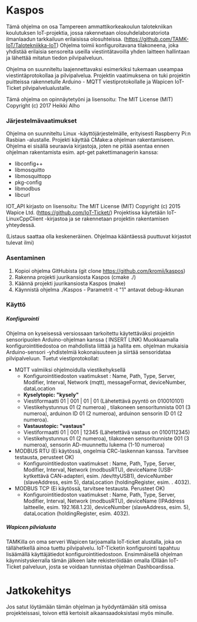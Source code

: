 # Kaspos

Tämä ohjelma on osa Tampereen ammattikorkeakoulun talotekniikan koulutuksen IoT-projektia, jossa rakennetaan olosuhdelaboratoriota ilmanlaadun tarkkailuun erilaisissa olosuhteissa. (https://github.com/TAMK-IoT/Talotekniikka-IoT)
Ohjelma toimii konfiguroitavana tilakoneena, joka yhdistää erilaisia sensoreita useilla viestintätavoilla yhden laitteen hallintaan ja lähettää mitatun tiedon pilvipalveluun.

Ohjelma on suunniteltu laajennettavaksi esimerkiksi tukemaan useampaa viestintäprotokollaa ja pilvipalvelua. Projektin vaatimuksena on tuki projektin puitteissa rakennetulle Arduino - MQTT viestiprotokollalle ja Wapicen IoT-Ticket pilvipalvelualustalle.

Tämä ohjelma on opinnäytetyöni ja lisensoitu: The MIT License (MIT) Copyright (c) 2017 Heikki Alho


### Järjestelmävaatimukset

Ohjelma on suunniteltu Linux -käyttöjärjestelmälle, erityisesti Raspberry Pi:n Rasbian -alustalle. Projekti käyttää CMake:a ohjelman rakentamiseen. 
Ohjelma ei sisällä seuraavia kirjastoja, joten ne pitää asentaa ennen ohjelman rakentamista esim. apt-get pakettimanagerin kanssa:
- libconfig++
- libmosquitto
- libmosquittopp
- pkg-config
- libmodbus
- libcurl


IOT_API kirjasto on lisensoitu: The MIT License (MIT) Copyright (c) 2015 Wapice Ltd. (https://github.com/IoT-Ticket/) Projektissa käytetään IoT-LinuxCppClient -kirjastoa ja se rakennetaan projektin rakentamisen yhteydessä.

(Listaus saattaa olla keskeneräinen. Ohjelmaa kääntäessä puuttuvat kirjastot tulevat ilmi)

### Asentaminen

1. Kopioi ohjelma GitHubista (git clone https://github.com/kromii/kaspos)
2. Rakenna projekti juurikansiosta Kaspos (cmake ./)
3. Käännä projekti juurikansiosta Kaspos (make)
4. Käynnistä ohjelma ./Kaspos - Parametrit -t "1" antavat debug-ikkunan

### Käyttö

##### Konfigurointi

Ohjelma on kyseisessä versiossaan tarkoitettu käytettäväksi projektin sensoripuolen Arduino-ohjelman kanssa ( INSERT LINK)
Muokkaamalla konfigurointitiedostoa on mahdollista liittää ja hallita em. ohjelman mukaisia Arduino-sensori -yhdistelmiä kokonaisuuteen ja siirtää sensoridataa pilvipalveluun. Tuetut viestiprotokollat:

- MQTT valmiiksi ohjelmoidulla viestikehyksellä
	- Konfigurointitiedoston vaatimukset : Name, Path, Type, Server, Modifier, Interval, Network (mqtt), messageFormat, deviceNumber, dataLocation
	- **Kyselytopic: "kysely"**
    - Viestiformaatti 01 | 001 | 01 | 01 (Lähetettävä pyyntö on 010010101)
    - Viestikehystunnus 01 (2 numeroa) , tilakoneen sensoritunnista 001 (3 numeroa), arduinon ID 01 (2 numeroa), arduinon sensorin ID 01 (2 numeroa).    
    - **Vastaustopic: "vastaus"**
    - Viestiformaatti 01 | 001 | 12345 (Lähetettävä vastaus on 0100112345)
    - Viestikehystunnus 01 (2 numeroa), tilakoneen sensoritunniste 001 (3 numeroa), sensorin AD-muunnettu lukema (1-10 numeroa)
- MODBUS RTU (Ei käytössä, ongelmia CRC-laskennan kanssa. Tarvitsee testausta, perusteet OK)
	- Konfigurointitiedoston vaatimukset : Name, Path, Type, Server, Modifier, Interval, Network (modbusRTU), deviceName (USB-kytkettävä CAN-adapteri, esim. /dev/ttyUSB1), deviceNumber (slaveAddress, esim 5), dataLocation (holdingRegister, esim. . 4032).
- MODBUS TCP (Ei käytössä, tarvitsee testausta. Perusteet OK)
	- Konfigurointitiedoston vaatimukset : Name, Path, Type, Server, Modifier, Interval, Network (modbusRTU), deviceName (IPAddress laitteelle, esim. 192.168.1.23), deviceNumber (slaveAddress, esim. 5), dataLocation (holdingRegister, esim. 4032).
    
##### Wapicen pilvialusta

TAMKilla on oma serveri Wapicen tarjoamalla IoT-ticket alustalla, joka on tällähetkellä ainoa tuettu pilvipalvelu. 
IoT-Ticketin konfigurointi tapahtuu lisäämällä käyttäjätiedot konfigurointitiedostoon. Ensimmäisellä ohjelman käynnistyskerralla tämän jälkeen laite rekisteröidään omalla IDllään IoT-Ticket palveluun, josta se voidaan tunnistaa ohjelman Dashboardissa.

# Jatkokehitys

Jos satut löytämään tämän ohjelman ja hyödyntämään sitä omissa projekteissasi, toivon että kertoisit aikaansaadoksistasi myös minulle.

    





